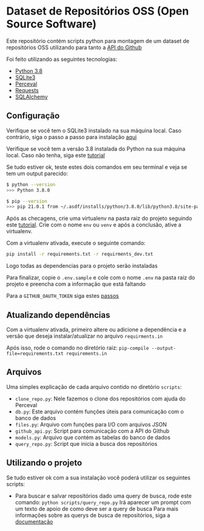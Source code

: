 # Dataset de Repositórios OSS (Open Source Software)

Este repositório contém scripts python para montagem de um dataset de repositórios OSS utilizando para tanto a [API do Github](https://docs.github.com/en/rest)

Foi feito utilizando as seguintes tecnologias:

- [Python 3.8](https://www.python.org/)
- [SQLite3](https://www.sqlite.org/index.html)
- [Perceval](https://github.com/chaoss/grimoirelab-perceval)
- [Requests](https://docs.python-requests.org/en/master/)
- [SQLAlchemy](https://www.sqlalchemy.org/)

## Configuração

Verifique se você tem o SQLite3 instalado na sua máquina local. Caso contrário, siga o passo a passo para instalação [aqui](https://www.servermania.com/kb/articles/install-sqlite/)

Verifique se você tem a versão 3.8 instalada do Python na sua máquina local. Caso não tenha, siga este [tutorial](https://tutorial.djangogirls.org/en/installation/#python)

Se tudo estiver ok, teste estes dois comandos em seu terminal e veja se tem um output parecido:

```sh
$ python --version
>>> Python 3.8.0

$ pip --version
>>> pip 21.0.1 from ~/.asdf/installs/python/3.8.0/lib/python3.8/site-packages/pip (python 3.8)
```

Após as checagens, crie uma virtualenv na pasta raiz do projeto seguindo este [tutorial](https://tutorial.djangogirls.org/en/django_installation/#virtual-environment). Crie com o nome `env` ou `venv` e após a conclusão, ative a virtualenv.

Com a virtualenv ativada, execute o seguinte comando:

```sh
pip install -r requirements.txt -r requirments_dev.txt
```

Logo todas as dependencias para o projeto serão instaladas

Para finalizar, copie o `.env.sample` e cole com o nome `.env` na pasta raiz do projeto e preencha com a informação que está faltando

Para a `GITHUB_OAUTH_TOKEN` siga estes [passos](https://docs.github.com/en/github/authenticating-to-github/creating-a-personal-access-token)

## Atualizando dependências

Com a virtualenv ativada, primeiro altere ou adicione a dependência e a versão que deseja instalar/atualizar no arquivo `requirments.in`

Após isso, rode o comando no diretório raiz: `pip-compile --output-file=requirements.txt requirements.in`

## Arquivos

Uma simples explicação de cada arquivo contido no diretório `scripts`:

- `clone_repo.py`: Nele fazemos o clone dos repositórios com ajuda do Perceval
- `db.py`: Este arquivo contém funções úteis para comunicação com o banco de dados
- `files.py`: Arquivo com funções para I/O com arquivos JSON
- `github_api.py`: Script para comunicação com a API do Github
- `models.py`: Arquivo que contém as tabelas do banco de dados
- `query_repo.py`: Script que inicia a busca dos repositórios

## Utilizando o projeto

Se tudo estiver ok com a sua instalação você poderá utilizar os seguintes scripts:

- Para buscar e salvar repositórios dado uma query de busca, rode este comando:
`python scripts/query_repo.py`
Irá aparecer um prompt com um texto de apoio de como deve ser a query de busca
Para mais informações sobre as querys de busca de repositórios, siga a [documentação](https://docs.github.com/en/rest/reference/search)
